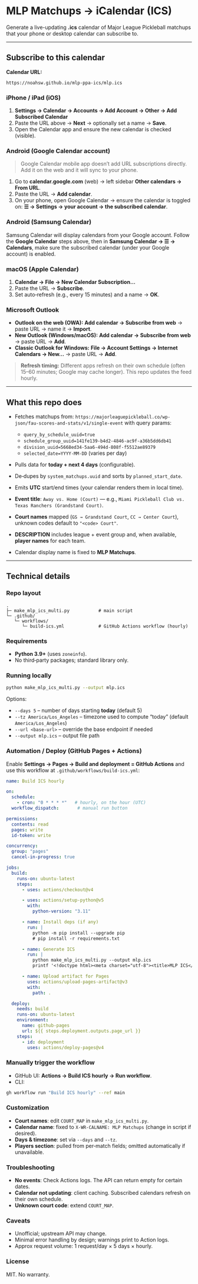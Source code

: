 # MLP Matchups → iCalendar (ICS)

Generate a live-updating **.ics** calendar of Major League Pickleball matchups that your phone or desktop calendar can subscribe to.

---

## Subscribe to this calendar

**Calendar URL:**

```
https://noahsw.github.io/mlp-ppa-ics/mlp.ics
```

### iPhone / iPad (iOS)

1. **Settings → Calendar → Accounts → Add Account → Other → Add Subscribed Calendar**
2. Paste the URL above → **Next** → optionally set a name → **Save**.
3. Open the Calendar app and ensure the new calendar is checked (visible).

### Android (Google Calendar account)

> Google Calendar mobile app doesn’t add URL subscriptions directly. Add it on the web and it will sync to your phone.

1. Go to **calendar.google.com** (web) → left sidebar **Other calendars → From URL**.
2. Paste the URL → **Add calendar**.
3. On your phone, open Google Calendar → ensure the calendar is toggled on: **☰ → Settings → your account → the subscribed calendar**.

### Android (Samsung Calendar)

Samsung Calendar will display calendars from your Google account. Follow the **Google Calendar** steps above, then in **Samsung Calendar → ☰ → Calendars**, make sure the subscribed calendar (under your Google account) is enabled.

### macOS (Apple Calendar)

1. **Calendar → File → New Calendar Subscription…**
2. Paste the URL → **Subscribe**.
3. Set auto‑refresh (e.g., every 15 minutes) and a name → **OK**.

### Microsoft Outlook

* **Outlook on the web (OWA):** **Add calendar → Subscribe from web** → paste URL → name it → **Import**.
* **New Outlook (Windows/macOS):** **Add calendar → Subscribe from web** → paste URL → **Add**.
* **Classic Outlook for Windows:** **File → Account Settings → Internet Calendars → New…** → paste URL → **Add**.

> **Refresh timing:** Different apps refresh on their own schedule (often 15–60 minutes; Google may cache longer). This repo updates the feed hourly.

---

## What this repo does

* Fetches matchups from:
  `https://majorleaguepickleball.co/wp-json/fau-scores-and-stats/v1/single-event`
  with query params:

  * `query_by_schedule_uuid=true`
  * `schedule_group_uuid=141fe139-b4d2-4846-ac9f-a36b5dd6db41`
  * `division_uuid=5668ed34-5aa6-494d-808f-f5512ae89379`
  * `selected_date=YYYY-MM-DD` (varies per day)
* Pulls data for **today + next 4 days** (configurable).
* De‑dupes by `system_matchups.uuid` and sorts by `planned_start_date`.
* Emits **UTC** start/end times (your calendar renders them in local time).
* **Event title**: `Away vs. Home (Court)` — e.g., `Miami Pickleball Club vs. Texas Ranchers (Grandstand Court)`.
* **Court names** mapped (`GS → Grandstand Court`, `CC → Center Court`), unknown codes default to `"<code> Court"`.
* **DESCRIPTION** includes league + event group and, when available, **player names** for each team.
* Calendar display name is fixed to **MLP Matchups**.

---

## Technical details

### Repo layout

```
.
├─ make_mlp_ics_multi.py           # main script
└─ .github/
   └─ workflows/
      └─ build-ics.yml             # GitHub Actions workflow (hourly)
```

### Requirements

* **Python 3.9+** (uses `zoneinfo`).
* No third‑party packages; standard library only.

### Running locally

```bash
python make_mlp_ics_multi.py --output mlp.ics
```

Options:

* `--days 5` – number of days starting **today** (default 5)
* `--tz America/Los_Angeles` – timezone used to compute “today” (default `America/Los_Angeles`)
* `--url <base-url>` – override the base endpoint if needed
* `--output mlp.ics` – output file path

### Automation / Deploy (GitHub Pages + Actions)

Enable **Settings → Pages → Build and deployment = GitHub Actions** and use this workflow at `.github/workflows/build-ics.yml`:

```yaml
name: Build ICS hourly

on:
  schedule:
    - cron: "0 * * * *"   # hourly, on the hour (UTC)
  workflow_dispatch:       # manual run button

permissions:
  contents: read
  pages: write
  id-token: write

concurrency:
  group: "pages"
  cancel-in-progress: true

jobs:
  build:
    runs-on: ubuntu-latest
    steps:
      - uses: actions/checkout@v4

      - uses: actions/setup-python@v5
        with:
          python-version: "3.11"

      - name: Install deps (if any)
        run: |
          python -m pip install --upgrade pip
          # pip install -r requirements.txt

      - name: Generate ICS
        run: |
          python make_mlp_ics_multi.py --output mlp.ics
          printf '<!doctype html><meta charset="utf-8"><title>MLP ICS</title><p><a href="mlp.ics">mlp.ics</a>' > index.html

      - name: Upload artifact for Pages
        uses: actions/upload-pages-artifact@v3
        with:
          path: .

  deploy:
    needs: build
    runs-on: ubuntu-latest
    environment:
      name: github-pages
      url: ${{ steps.deployment.outputs.page_url }}
    steps:
      - id: deployment
        uses: actions/deploy-pages@v4
```

### Manually trigger the workflow

* GitHub UI: **Actions → Build ICS hourly → Run workflow**.
* CLI:

```bash
gh workflow run "Build ICS hourly" --ref main
```

### Customization

* **Court names**: edit `COURT_MAP` in `make_mlp_ics_multi.py`.
* **Calendar name**: fixed to `X-WR-CALNAME: MLP Matchups` (change in script if desired).
* **Days & timezone**: set via `--days` and `--tz`.
* **Players section**: pulled from per‑match fields; omitted automatically if unavailable.

### Troubleshooting

* **No events**: Check Actions logs. The API can return empty for certain dates.
* **Calendar not updating**: client caching. Subscribed calendars refresh on their own schedule.
* **Unknown court code**: extend `COURT_MAP`.

### Caveats

* Unofficial; upstream API may change.
* Minimal error handling by design; warnings print to Action logs.
* Approx request volume: 1 request/day × 5 days × hourly.

### License

MIT. No warranty.
